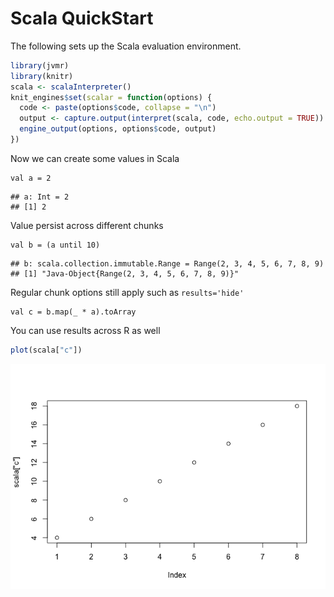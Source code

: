# Scala QuickStart

The following sets up the Scala evaluation environment.

```r
library(jvmr)
library(knitr)
scala <- scalaInterpreter()
knit_engines$set(scalar = function(options) {
  code <- paste(options$code, collapse = "\n")
  output <- capture.output(interpret(scala, code, echo.output = TRUE))
  engine_output(options, options$code, output)
})
```

Now we can create some values in Scala

```scalar
val a = 2
```

```
## a: Int = 2
## [1] 2
```

Value persist across different chunks

```scalar
val b = (a until 10)
```

```
## b: scala.collection.immutable.Range = Range(2, 3, 4, 5, 6, 7, 8, 9)
## [1] "Java-Object{Range(2, 3, 4, 5, 6, 7, 8, 9)}"
```

Regular chunk options still apply such as `results='hide'`

```scalar
val c = b.map(_ * a).toArray
```

You can use results across R as well

```r
plot(scala["c"])
```

![](scala_files/figure-html/unnamed-chunk-4-1.png) 
